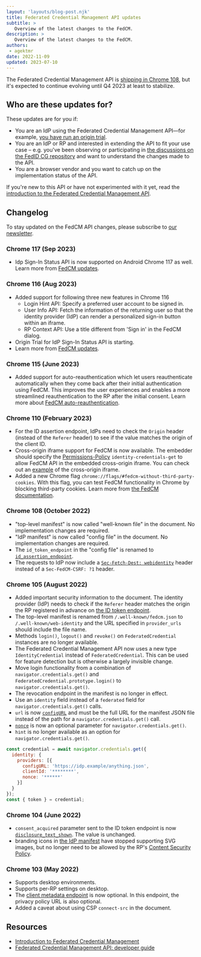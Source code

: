 ```yaml
---
layout: 'layouts/blog-post.njk'
title: Federated Credential Management API updates
subtitle: >
   Overview of the latest changes to the FedCM.
description: >
   Overview of the latest changes to the FedCM.
authors:
 - agektmr
date: 2022-11-09
updated: 2023-07-10
---
```


The Federated Credential Management API is
[shipping in Chrome 108](/blog/fedcm-shipping),
but it's expected to continue evolving until Q4 2023 at least to stabilize.

## Who are these updates for?

These updates are for you if:

-   You are an IdP using the Federated Credential Management API—for
    example,
    [you have run an origin trial](/blog/fedcm-origin-trial/).
-   You are an IdP or RP and interested in extending the API to fit your use
    case – e.g. you've been observing or participating in
    [the discussions on the FedID CG repository](https://github.com/fedidcg/FedCM/issues)
    and want to understand the changes made to the API.
-   You are a browser vendor and you want to catch up on the implementation
    status of the API.

If you're new to this API or have not experimented with it yet, read the
[introduction to the Federated Credential Management API](/docs/privacy-sandbox/fedcm/).

## Changelog

To stay updated on the FedCM API changes, please subscribe to [our
newsletter](https://groups.google.com/g/fedcm-developer-newsletter).

### Chrome 117 (Sep 2023)

- Idp Sign-In Status API is now supported on Android Chrome 117 as well. Learn more from [FedCM updates](/blog/fedcm-chrome-116-updates/#idp-signin-status).

### Chrome 116 (Aug 2023)

- Added support for following three new features in Chrome 116
  - Login Hint API: Specify a preferred user account to be signed in.
  - User Info API: Fetch the information of the returning user so that the identity provider (IdP) can render a personalized sign-in button within an iframe.
  - RP Context API: Use a title different from 'Sign in' in the FedCM dialog.
- Origin Trial for IdP Sign-In Status API is starting.
- Learn more from [FedCM updates](/blog/fedcm-chrome-116-updates/).

### Chrome 115 (June 2023)

- Added support for auto-reauthentication which let users reauthenticate automatically when they come back after their initial authentication using FedCM. This improves the user experiences and enables a more streamlined reauthentication to the RP after the initial consent. Learn more about [FedCM auto-reauthentication](/blog/fedcm-auto-reauthn/). 

### Chrome 110 (February 2023)

- For the ID assertion endpoint, IdPs need to check the `Origin` header (instead of the `Referer` header) to see if the value matches the origin of the client ID.
- Cross-origin iframe support for FedCM is now available. The
  embedder should specify the
  [Permissions-Policy](https://github.com/w3c/webappsec-permissions-policy/blob/main/permissions-policy-explainer.md#how-is-a-policy-specified)
  `identity-credentials-get` to allow FedCM API in the embedded cross-origin
  iframe. You can check out an [example](https://fedcm-top-frame.glitch.me/) of
  the cross-origin iframe.
- Added a new Chrome flag `chrome://flags/#fedcm-without-third-party-cookies`. With this flag, you can test FedCM functionality in Chrome
  by blocking third-party cookies. Learn more from [the FedCM documentation](/docs/privacy-sandbox/fedcm/#block-third-party-cookies).

### Chrome 108 (October 2022)

-   "top-level manifest" is now called "well-known file" in the document.
    No implementation changes are required.
-   "IdP manifest" is now called "config file" in the document. No
    implementation changes are required.
-   The `id_token_endpoint` in the "config file" is renamed to
    [`id_assertion_endpoint`](https://fedidcg.github.io/FedCM/#dom-manifest-id_assertion_endpoint).
-   The requests to IdP now include a
    [`Sec-Fetch-Dest: webidentity`](https://fedidcg.github.io/FedCM/#sec-fetch-dest-header)
    header instead of a `Sec-FedCM-CSRF: ?1` header.

### Chrome 105 (August 2022)

-   Added important security information to the document. The identity
    provider (IdP) needs to check if the `Referer` header matches the origin
    the RP registered in advance on
    [the ID token endpoint](/docs/privacy-sandbox/fedcm/#id-assertion-endpoint).
-   The top-level manifest is renamed from `/.well-known/fedcm.json` to
    `/.well-known/web-identity` and the URL specified in `provider_urls` should
    include the file name.
-   Methods `login()`, `logout()` and `revoke()` on `FederatedCredential`
    instances are no longer available.
-   The Federated Credential Management API now uses a new type
    `IdentityCredential` instead of `FederatedCredential`. This can be used for
    feature detection but is otherwise a largely invisible change.
-   Move login functionality from a combination of
    ``navigator.credentials.get()`` and
    ``FederatedCredential.prototype.login()`` to `navigator.credentials.get()`.
-   The revocation endpoint in the manifest is no longer in effect.
-   Use an `identity` field instead of a `federated` field for
    `navigator.credentials.get()` calls.
-   `url` is now
    [`configURL`](https://fedidcg.github.io/FedCM/#dom-identityproviderconfig-configurl)
    and must be the full URL for the manifest JSON file instead of the path for
    a `navigator.credentials.get()` call.
-   [`nonce`](https://fedidcg.github.io/FedCM/#dom-identityproviderconfig-nonce)
    is now an optional parameter for `navigator.credentials.get()`.
-   `hint` is no longer available as an option for
`navigator.credentials.get()`.

```js
const credential = await navigator.credentials.get({
  identity: {
    providers: [{
      configURL: 'https://idp.example/anything.json',
      clientId: '********',
      nonce: '******'
    }]
  }
});
const { token } = credential;
```

### Chrome 104 (June 2022)

-   `consent_acquired` parameter sent to the ID token endpoint is now
    [`disclosure_text_shown`](https://fedidcg.github.io/FedCM/#dom-id_assertion_endpoint_request-disclosure_text_shown).
    The value is unchanged.
-   branding icons in
    [the IdP manifest](/docs/privacy-sandbox/fedcm-updates/#idp-config-file)
    have stopped supporting SVG images, but no longer need to be allowed by the
    RP's
    [Content Security Policy](https://developer.mozilla.org/docs/Web/HTTP/CSP).

### Chrome 103 (May 2022)

-   Supports desktop environments.
-   Supports per-RP settings on desktop.
-   The
    [client metadata endpoint](/docs/privacy-sandbox/fedcm-updates/#client-metadata-endpoint)
    is now optional. In this endpoint, the privacy policy URL is also optional.
-   Added a caveat about using CSP `connect-src` in the document.

## Resources

-   [Introduction to Federated Credential Management](/docs/privacy-sandbox/fedcm/)
-   [Federated Credential Management API: developer guide](/docs/privacy-sandbox/fedcm-developer-guide/)

